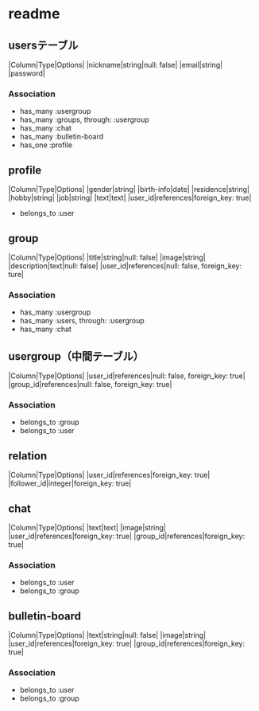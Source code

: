 # readme

## usersテーブル
|Column|Type|Options|
|nickname|string|null: false|
|email|string|
|password|

### Association
- has_many :usergroup
- has_many :groups, through: :usergroup
- has_many :chat
- has_many :bulletin-board
- has_one :profile

## profile
|Column|Type|Options|
|gender|string|
|birth-info|date|
|residence|string|
|hobby|string|
|job|string|
|text|text|
|user_id|references|foreign_key: true|

- belongs_to :user

## group
|Column|Type|Options|
|title|string|null: false|
|image|string|
|description|text|null: false|
|user_id|references|null: false, foreign_key: ture|

### Association
- has_many :usergroup
- has_many :users, through: :usergroup
- has_many :chat

## usergroup（中間テーブル）
|Column|Type|Options|
|user_id|references|null: false, foreign_key: true|
|group_id|references|null: false, foreign_key: true|

### Association
- belongs_to :group
- belongs_to :user

## relation
|Column|Type|Options|
|user_id|references|foreign_key: true|
|follower_id|integer|foreign_key: true|

## chat
|Column|Type|Options|
|text|text|
|image|string|
|user_id|references|foreign_key: true|
|group_id|references|foreign_key: true|

### Association
- belongs_to :user
- belongs_to :group

## bulletin-board
|Column|Type|Options|
|text|string|null: false|
|image|string|
|user_id|references|foreign_key: true|
|group_id|references|foreign_key: true|

### Association
- belongs_to :user
- belongs_to :group
